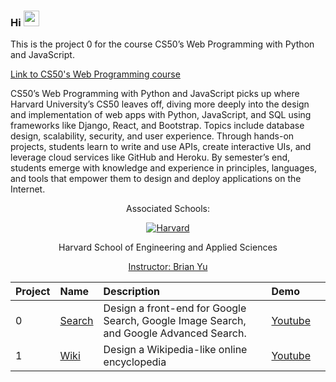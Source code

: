 ### Hi <img src="https://media.giphy.com/media/hvRJCLFzcasrR4ia7z/giphy.gif" width="25px"> 

This is the project 0 for the course CS50’s Web Programming with Python and JavaScript. 

<a href="https://cs50.harvard.edu/web/2020/">
  Link to CS50's Web Programming course 
</a>

CS50’s Web Programming with Python and JavaScript picks up where Harvard University’s CS50 leaves off, diving more deeply into the design and implementation of web apps with Python, JavaScript, and SQL using frameworks like Django, React, and Bootstrap. Topics include database design, scalability, security, and user experience. Through hands-on projects, students learn to write and use APIs, create interactive UIs, and leverage cloud services like GitHub and Heroku. By semester’s end, students emerge with knowledge and experience in principles, languages, and tools that empower them to design and deploy applications on the Internet.


<div align="center">
  <p>Associated Schools:</p>
  <a href="#">
    <img alt="Harvard" src="https://online-learning.harvard.edu/sites/default/files/shields/harvard-engineering.png" />
  </a>
  <p>Harvard School of Engineering and Applied Sciences</p>
  <a href="https://www.edx.org/es/bio/brian-yu">Instructor: Brian Yu </a>
</div>



| Project | Name                       | Description                                                        |Demo                                                        |                                    |
| :--- | :------------------------- | :----------------------------------------------------------------- | :-------------------------------------------------------------------- | :--------------------------------------: |
| 0    | <a href="https://github.com/Shatakshi-verma/Google-Clone">Search</a>   | Design a front-end for Google Search, Google Image Search, and Google Advanced Search. | <a href="https://youtu.be/KVgM7G_9okM">Youtube</a> |
| 1    | <a href="https://github.com/Shatakshi-verma/Wiki">Wiki</a>   | Design a Wikipedia-like online encyclopedia | <a href="https://youtu.be/WzjLLu72pe4">Youtube</a> |




